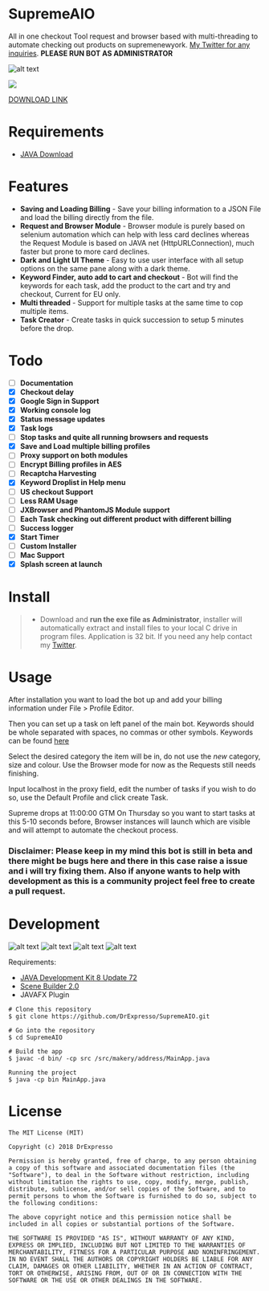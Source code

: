 # SupremeAIO
All in one checkout Tool request and browser based with multi-threading to automate checking out products on supremenewyork. [My Twitter for any inquiries](https://twitter.com/DrExpresso). **PLEASE RUN BOT AS ADMINISTRATOR**

![alt text](https://github.com/DrExpresso/SupremeAIO/blob/master/SupremeAIO_1.PNG)

<img src="https://github.com/DrExpresso/SupremeAIO/blob/master/bot.gif?raw=true" width="auto" height="auto" />



[DOWNLOAD LINK](https://github.com/DrExpresso/SupremeAIO/releases/tag/1.0.0)


# Requirements
 - [JAVA Download](https://java.com/download)
 
# Features
- **Saving and Loading Billing** - Save your billing information to a JSON File and load the billing directly from the file.
- **Request and Browser Module** - Browser module is purely based on selenium automation which can help with less card declines whereas the Request Module is based on JAVA net (HttpURLConnection), much faster but prone to more card declines.
- **Dark and Light UI Theme** - Easy to use user interface with all setup options on the same pane along with a dark theme. 
- **Keyword Finder, auto add to cart and checkout** - Bot will find the keywords for each task, add the product to the cart and try and checkout, Current for EU only. 
- **Multi threaded** - Support for multiple tasks at the same time to cop multiple items. 
- **Task Creator** - Create tasks in quick succession to setup 5 minutes before the drop.

# Todo
- [ ] **Documentation**
- [x] **Checkout delay**
- [x] **Google Sign in Support**
- [x] **Working console log**
- [x] **Status message updates**
- [x] **Task logs**
- [ ] **Stop tasks and quite all running browsers and requests**
- [x] **Save and Load multiple billing profiles**
- [ ] **Proxy support on both modules**
- [ ] **Encrypt Billing profiles in AES**
- [ ] **Recaptcha Harvesting**
- [x] **Keyword Droplist in Help menu**
- [ ] **US checkout Support**
- [ ] **Less RAM Usage**
- [ ] **JXBrowser and PhantomJS Module support**
- [ ] **Each Task checking out different product with different billing**
- [ ] **Success logger**
- [x] **Start Timer**
- [ ] **Custom Installer**
- [ ] **Mac Support**
- [x] **Splash screen at launch**

# Install
> - Download and **run the exe file as Administrator**, installer will automatically extract and install files to your local C drive in program files. Application is 32 bit. If you need any help contact my [Twitter](https://twitter.com/DrExpresso).

# Usage
After installation you want to load the bot up and add your billing information under File > Profile Editor. 

Then you can set up a task on  left panel of the main bot. Keywords should be whole separated with spaces, no commas or 
other symbols. Keywords can be found [here](https://supremecommunity.com)

Select the desired category the item will be in, do not use the *new* category, size and colour. Use the Browser mode for now
as the Requests still needs finishing.

Input localhost in the proxy field, edit the number of tasks if you wish to do so, use the Default Profile and click create Task. 

Supreme drops at 11:00:00 GTM On Thursday so you want to start tasks at this 5-10 seconds before, Browser instances will launch
which are visible and will attempt to automate the checkout process.

### Disclaimer: Please keep in my mind this bot is still in beta and there might be bugs here and there in this case raise a issue and i will try fixing them. Also if anyone wants to help with development as this is a community project feel free to create a pull request.

# Development
![alt text](https://camo.githubusercontent.com/67530390b2eb4e3c74ff959538fb395b766d50fc/68747470733a2f2f696d672e736869656c64732e696f2f62616467652f4a4156412d312e382532422d627269676874677265656e2e737667)
![alt text](https://camo.githubusercontent.com/2c5a56324be11da9e23553f610c3d22d131d3ec2/68747470733a2f2f696d672e736869656c64732e696f2f62616467652f6d6176656e2d332e302532422d627269676874677265656e2e737667)
![alt text](https://img.shields.io/badge/e(fx)clipse-3.0%2B-brightgreen.svg)
![alt text](https://img.shields.io/badge/JDK-8u72%2B-brightgreen.svg)

Requirements:
- [JAVA Development Kit 8 Update 72](http://www.oracle.com/technetwork/java/javase/downloads/java-archive-javase8-2177648.html)
- [Scene Builder 2.0](https://gluonhq.com/products/scene-builder/)
- JAVAFX Plugin

```
# Clone this repository
$ git clone https://github.com/DrExpresso/SupremeAIO.git

# Go into the repository
$ cd SupremeAIO 

# Build the app
$ javac -d bin/ -cp src /src/makery/address/MainApp.java

Running the project
$ java -cp bin MainApp.java
```

# License
```
The MIT License (MIT)

Copyright (c) 2018 DrExpresso

Permission is hereby granted, free of charge, to any person obtaining a copy of this software and associated documentation files (the "Software"), to deal in the Software without restriction, including without limitation the rights to use, copy, modify, merge, publish, distribute, sublicense, and/or sell copies of the Software, and to permit persons to whom the Software is furnished to do so, subject to the following conditions:

The above copyright notice and this permission notice shall be included in all copies or substantial portions of the Software.

THE SOFTWARE IS PROVIDED "AS IS", WITHOUT WARRANTY OF ANY KIND, EXPRESS OR IMPLIED, INCLUDING BUT NOT LIMITED TO THE WARRANTIES OF MERCHANTABILITY, FITNESS FOR A PARTICULAR PURPOSE AND NONINFRINGEMENT. IN NO EVENT SHALL THE AUTHORS OR COPYRIGHT HOLDERS BE LIABLE FOR ANY CLAIM, DAMAGES OR OTHER LIABILITY, WHETHER IN AN ACTION OF CONTRACT, TORT OR OTHERWISE, ARISING FROM, OUT OF OR IN CONNECTION WITH THE SOFTWARE OR THE USE OR OTHER DEALINGS IN THE SOFTWARE.
```
